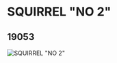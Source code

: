 # SQUIRREL "NO 2"
## 19053
![SQUIRREL "NO 2"](https://lc-www-live-s.legocdn.com/media/bricks/5/2/6095870.jpg)